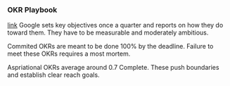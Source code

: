 ### OKR Playbook
[link](https://www.whatmatters.com/resources/google-okr-playbook)
Google sets key objectives once a quarter and reports on how they do toward them. They have to be measurable and moderately ambitious.  
  
Commited OKRs are meant to be done 100% by the deadline. Failure to meet these OKRs requires a most mortem.  

Aspriational OKRs average around 0.7 Complete. These push boundaries and establish clear reach goals.
